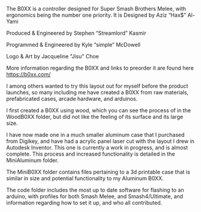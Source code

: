 The B0XX is a controller designed for Super Smash Brothers Melee, with ergonomics being the number one priority.
It is
Designed by Aziz “Hax$” Al-Yami

Produced & Engineered by Stephen “Streamlord” Kasmir

Programmed & Engineered by Kyle “simple” McDowell

Logo & Art  by Jacqueline "Jisu" Choe

More information regarding the B0XX and links to preorder it are found here
<https://b0xx.com/>

I among others wanted to try this layout out for myself before the product launches, so many including me have created a B0XX from raw materials, prefabricated cases, arcade hardware, and arduinos.

I first created a B0XX using wood, which you can see the process of in the WoodB0XX folder, but did not like the feeling of its surface and its large size.

I have now made one in a much smaller aluminum case that I purchased from Digikey, and have had a acrylic panel laser cut with the layout I drew in Autodesk Inventor. This one is currently a work in progress, and is almost complete. This process and increased functionality is detailed in the MiniAluminum folder.

The MiniB0XX folder contains files pertaining to a 3d printable case that is similar in size and potential functionality to my Aluminum B0XX. 

The code folder includes the most up to date software for flashing to an arduino, with profiles for both Smash Melee, and Smash4/Ultimate, and information regarding how to set it up, and who all contributed.
